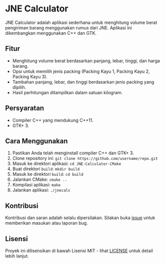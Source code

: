 # JNE Calculator

JNE Calculator adalah aplikasi sederhana untuk menghitung volume berat pengiriman barang menggunakan rumus dari JNE. Aplikasi ini dikembangkan menggunakan C++ dan GTK.

## Fitur

- Menghitung volume berat berdasarkan panjang, lebar, tinggi, dan harga barang.
- Opsi untuk memilih jenis packing (Packing Kayu 1, Packing Kayu 2, Packing Kayu 3).
- Tambahan panjang, lebar, dan tinggi berdasarkan jenis packing yang dipilih.
- Hasil perhitungan ditampilkan dalam satuan kilogram.

## Persyaratan

- Compiler C++ yang mendukung C++11.
- GTK+ 3.

## Cara Menggunakan

1. Pastikan Anda telah menginstall compiler C++ dan GTK+ 3.
2. Clone repository ini: `git clone https://github.com/username/repo.git`
3. Masuk ke direktori aplikasi: `cd JNE-Calculator-CMake`
4. Buat direktori `build`: `mkdir build`
5. Masuk ke direktori `build`: `cd build`
6. Jalankan CMake: `cmake ..`
7. Kompilasi aplikasi: `make`
8. Jalankan aplikasi: `./jnecalc`

## Kontribusi

Kontribusi dan saran adalah selalu dipersilakan. Silakan buka [issue](https://github.com/username/repo/issues) untuk memberikan masukan atau laporan bug.

## Lisensi

Proyek ini dilisensikan di bawah Lisensi MIT - lihat [LICENSE](LICENSE) untuk detail lebih lanjut.
